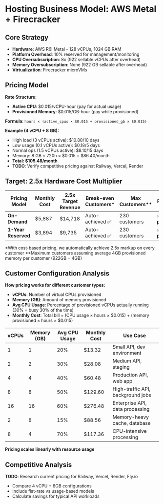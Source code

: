 # Hosting Business Model: AWS Metal + Firecracker

## Core Strategy
- **Hardware**: AWS R6I Metal - 128 vCPUs, 1024 GB RAM
- **Platform Overhead**: 10% reserved for management/monitoring
- **CPU Oversubscription**: 8x (922 sellable vCPUs after overhead)
- **Memory Oversubscription**: None (922 GB sellable after overhead)
- **Virtualization**: Firecracker microVMs

## Pricing Model

**Rate Structure:**
- **Active CPU**: $0.015/vCPU-hour (pay for actual usage)
- **Provisioned Memory**: $0.015/GB-hour (pay while provisioned)

**Formula**: `hours × (active_cpus × $0.015 + provisioned_gb × $0.015)`

**Example (4 vCPU + 8 GB):**
- High load (3 vCPUs active): $10.80/10 days
- Low usage (0.1 vCPUs active): $0.18/5 days
- Normal ops (1.5 vCPUs active): $8.10/15 days
- Memory: 8 GB × 720h × $0.015 = $86.40/month
- **Total: $105.48/month**
- **TODO**: Verify competitive pricing against Railway, Vercel, Render

## Target: 2.5x Hardware Cost Multiplier

| Pricing Model | Monthly Cost | 2.5x Target Revenue | Break-even Customers* | Max Customers** | Feasible? |
|---------------|--------------|---------------------|----------------------|----------------|-----------|
| **On-Demand** | $5,887 | $14,718 | Auto-achieved ✅ | 230 customers | ✅ **Always profitable** |
| **1-Year Reserved** | $3,894 | $9,735 | Auto-achieved ✅ | 230 customers | ✅ **Always profitable** |

*With cost-based pricing, we automatically achieve 2.5x markup on every customer
**Maximum customers assuming average 4GB provisioned memory per customer (922GB ÷ 4GB)

## Customer Configuration Analysis

**How pricing works for different customer types:**
- **vCPUs**: Number of virtual CPUs provisioned
- **Memory (GB)**: Amount of memory provisioned
- **Avg CPU Usage**: Percentage of provisioned vCPUs actually running (30% = busy 30% of the time)
- **Monthly Cost**: Total bill = (CPU usage × hours × $0.015) + (memory provisioned × hours × $0.015)

| vCPUs | Memory (GB) | Avg CPU Usage | Monthly Cost | Use Case |
|-------|-------------|---------------|--------------|----------|
| 1 | 1 | 20% | $13.32 | Small API, dev environment |
| 2 | 2 | 30% | $28.08 | Medium API, staging |
| 4 | 4 | 40% | $60.48 | Production API, web app |
| 8 | 8 | 50% | $129.60 | High-traffic API, background jobs |
| 16 | 16 | 60% | $276.48 | Enterprise API, data processing |
| 2 | 8 | 15% | $88.56 | Memory-heavy cache, database |
| 8 | 4 | 70% | $117.36 | CPU-intensive processing |

**Pricing scales linearly with resource usage**

## Competitive Analysis
**TODO**: Research current pricing for Railway, Vercel, Render, Fly.io
- Compare 4 vCPU + 8GB configurations
- Include flat-rate vs usage-based models
- Calculate savings for typical API workloads
